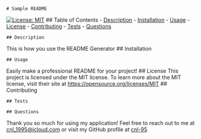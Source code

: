 
    # Sample README
  [![License: MIT](https://img.shields.io/badge/License-MIT-yellow.svg)](https://opensource.org/licenses/MIT)
    ## Table of Contents
    - [Description](#description)
    - [Installation](#installation)
    - [Usage](#usage)
    - [License](#license)
    - [Contributing](#contributing)
    - [Tests](#tests)
    - [Questions](#questions)
    
    ## Description 
  This is how you use the README Generator
    ## Installation
  
    ## Usage
  Easily make a professional README for your project!
    ## License
    This project is licensed under the MIT license.
    To learn more about the MIT license, visit their site at https://opensource.org/licenses/MIT
    ## Contributing
  
    ## Tests
  
    ## Questions
  Thank you so much for using my application! 
  Feel free to reach out to me at cnl_1995@icloud.com 
  or visit my GitHub profile at [cnl-95](https://github.com/cnl-95)
  
